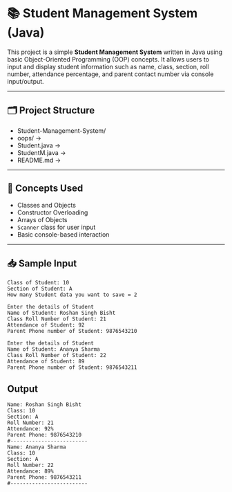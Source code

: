 # 📚 Student Management System (Java)

This project is a simple **Student Management System** written in Java using basic Object-Oriented Programming (OOP) concepts. It allows users to input and display student information such as name, class, section, roll number, attendance percentage, and parent contact number via console input/output.

---

## 🗂️ Project Structure
- Student-Management-System/
- oops/ ->
- Student.java ->
- StudentM.java ->
-  README.md ->         

---

## 🧠 Concepts Used

- Classes and Objects
- Constructor Overloading
- Arrays of Objects
- `Scanner` class for user input
- Basic console-based interaction

---

## 📥 Sample Input

```plaintext
Class of Student: 10
Section of Student: A
How many Student data you want to save = 2

Enter the details of Student
Name of Student: Roshan Singh Bisht
Class Roll Number of Student: 21
Attendance of Student: 92
Parent Phone number of Student: 9876543210

Enter the details of Student
Name of Student: Ananya Sharma
Class Roll Number of Student: 22
Attendance of Student: 89
Parent Phone number of Student: 9876543211

```
## Output

```plaintext
Name: Roshan Singh Bisht
Class: 10
Section: A
Roll Number: 21
Attendance: 92%
Parent Phone: 9876543210
#-------------------------
Name: Ananya Sharma
Class: 10
Section: A
Roll Number: 22
Attendance: 89%
Parent Phone: 9876543211
#-------------------------

